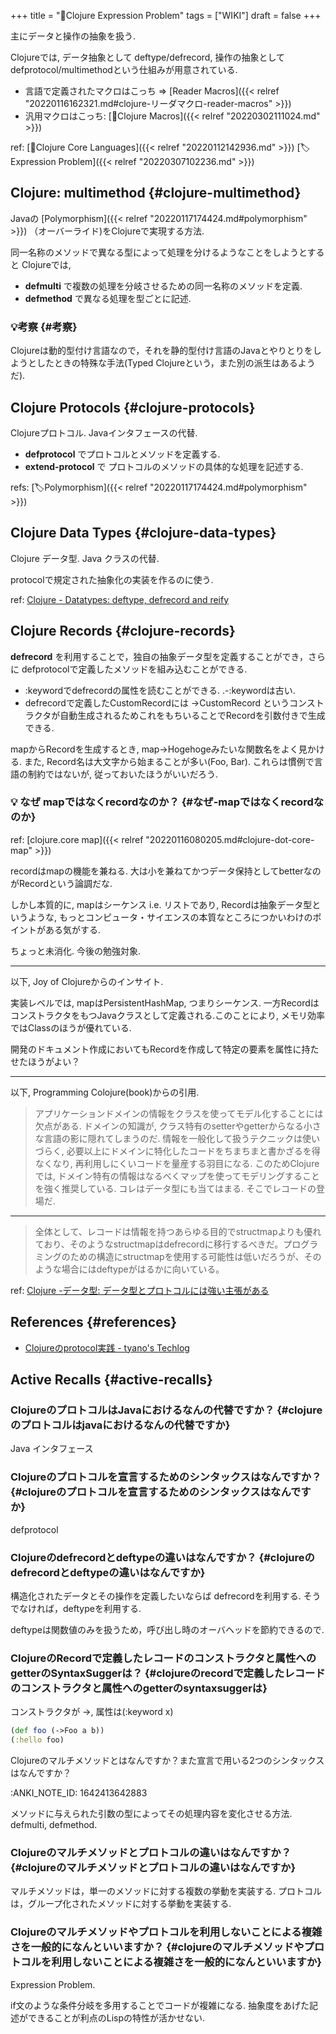 +++
title = "📝Clojure Expression Problem"
tags = ["WIKI"]
draft = false
+++

主にデータと操作の抽象を扱う.

Clojureでは, データ抽象として deftype/defrecord,
操作の抽象としてdefprotocol/multimethodという仕組みが用意されている.

-   言語で定義されたマクロはこっち =&gt; [Reader Macros]({{< relref "20220116162321.md#clojure-リーダマクロ-reader-macros" >}})
-   汎用マクロはこっち: [📝Clojure Macros]({{< relref "20220302111024.md" >}})

ref: [📂Clojure Core Languages]({{< relref "20220112142936.md" >}}) [🏷Expression Problem]({{< relref "20220307102236.md" >}})


## Clojure: multimethod {#clojure-multimethod}

Javaの [Polymorphism]({{< relref "20220117174424.md#polymorphism" >}}) （オーバーライド)をClojureで実現する方法.

同一名称のメソッドで異なる型によって処理を分けるようなことをしようとすると
Clojureでは,

-   **defmulti** で複数の処理を分岐させるための同一名称のメソッドを定義.
-   **defmethod** で異なる処理を型ごとに記述.


### 💡考察 {#考察}

Clojureは動的型付け言語なので，それを静的型付け言語のJavaとやりとりをしようとしたときの特殊な手法(Typed Clojureという，また別の派生はあるようだ).


## Clojure Protocols {#clojure-protocols}

Clojureプロトコル. Javaインタフェースの代替.

-   **defprotocol** でプロトコルとメソッドを定義する.
-   **extend-protocol** で プロトコルのメソッドの具体的な処理を記述する.

refs: [🏷Polymorphism]({{< relref "20220117174424.md#polymorphism" >}})


## Clojure Data Types {#clojure-data-types}

Clojure データ型. Java クラスの代替.

protocolで規定された抽象化の実装を作るのに使う.

ref: [Clojure - Datatypes: deftype, defrecord and reify](https://clojure.org/reference/datatypes)


## Clojure Records {#clojure-records}

**defrecord** を利用することで，独自の抽象データ型を定義することができ，さらに
defprotocolで定義したメソッドを組み込むことができる.

-   :keywordでdefrecordの属性を読むことができる. .-:keywordは古い.
-   defrecordで定義したCustomRecordには -&gt;CustomRecord というコンストラクタが自動生成されるためこれをもちいることでRecordを引数付きで生成できる.

mapからRecordを生成するとき, map-&gt;Hogehogeみたいな関数名をよく見かける.
また, Record名は大文字から始まることが多い(Foo, Bar).
これらは慣例で言語の制約ではないが, 従っておいたほうがいいだろう.


### 💡 なぜ mapではなくrecordなのか？ {#なぜ-mapではなくrecordなのか}

ref: [clojure.core map]({{< relref "20220116080205.md#clojure-dot-core-map" >}})

recordはmapの機能を兼ねる.
大は小を兼ねてかつデータ保持としてbetterなのがRecordという論調だな.

しかし本質的に, mapはシーケンス i.e. リストであり, Recordは抽象データ型というような,
もっとコンピュータ・サイエンスの本質なところにつかいわけのポイントがある気がする.

ちょっと未消化. 今後の勉強対象.

---

以下, Joy of Clojureからのインサイト.

実装レベルでは, mapはPersistentHashMap, つまりシーケンス. 一方RecordはコンストラクタをもつJavaクラスとして定義される.このことにより, メモリ効率ではClassのほうが優れている.

開発のドキュメント作成においてもRecordを作成して特定の要素を属性に持たせたほうがよい？

---

以下, Programming Colojure(book)からの引用.

> アプリケーションドメインの情報をクラスを使ってモデル化することには欠点がある. ドメインの知識が, クラス特有のsetterやgetterからなる小さな言語の影に隠れてしまうのだ.
> 情報を一般化して扱うテクニックは使いづらく, 必要以上にドメインに特化したコードをちまちまと書かざるを得なくなり, 再利用しにくいコードを量産する羽目になる. このためClojureでは, ドメイン特有の情報はなるべくマップを使ってモデリングすることを強く推奨している. コレはデータ型にも当てはまる. そこでレコードの登場だ.

---

> 全体として、レコードは情報を持つあらゆる目的でstructmapよりも優れており、そのようなstructmapはdefrecordに移行するべきだ。プログラミングのための構造にstructmapを使用する可能性は低いだろうが、そのような場合にはdeftypeがはるかに向いている。

ref: [Clojure -データ型: データ型とプロトコルには強い主張がある](https://japan-clojurians.github.io/clojure-site-ja/reference/datatypes#_%E3%83%87%E3%83%BC%E3%82%BF%E5%9E%8B%E3%81%A8%E3%83%97%E3%83%AD%E3%83%88%E3%82%B3%E3%83%AB%E3%81%AB%E3%81%AF%E5%BC%B7%E3%81%84%E4%B8%BB%E5%BC%B5%E3%81%8C%E3%81%82%E3%82%8B)


## References {#references}

-   [Clojureのprotocol実践 - tyano's Techlog](https://tyano.shelfinc.com/post/75348898784/clojure-protocol)


## Active Recalls {#active-recalls}


### ClojureのプロトコルはJavaにおけるなんの代替ですか？ {#clojureのプロトコルはjavaにおけるなんの代替ですか}

Java インタフェース


### Clojureのプロトコルを宣言するためのシンタックスはなんですか？ {#clojureのプロトコルを宣言するためのシンタックスはなんですか}

defprotocol


### Clojureのdefrecordとdeftypeの違いはなんですか？ {#clojureのdefrecordとdeftypeの違いはなんですか}

構造化されたデータとその操作を定義したいならば defrecordを利用する. そうでなければ，deftypeを利用する.

deftypeは関数値のみを扱うため，呼び出し時のオーバヘッドを節約できるので.


### ClojureのRecordで定義したレコードのコンストラクタと属性へのgetterのSyntaxSuggerは？ {#clojureのrecordで定義したレコードのコンストラクタと属性へのgetterのsyntaxsuggerは}

コンストラクタが -&gt;, 属性は(:keyword x)

```clojure
(def foo (->Foo a b))
(:hello foo)
```

Clojureのマルチメソッドとはなんですか？また宣言で用いる2つのシンタックスはなんですか？

:ANKI_NOTE_ID: 1642413642883

メソッドに与えられた引数の型によってその処理内容を変化させる方法. defmulti, defmethod.


### Clojureのマルチメソッドとプロトコルの違いはなんですか？ {#clojureのマルチメソッドとプロトコルの違いはなんですか}

マルチメソッドは，単一のメソッドに対する複数の挙動を実装する. プロトコルは，グループ化されたメソッドに対する挙動を実装する.


### Clojureのマルチメソッドやプロトコルを利用しないことによる複雑さを一般的になんといいますか？ {#clojureのマルチメソッドやプロトコルを利用しないことによる複雑さを一般的になんといいますか}

Expression Problem.

if文のような条件分岐を多用することでコードが複雑になる.
抽象度をあげた記述ができることが利点のLispの特性が活かせない.
